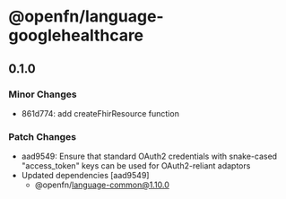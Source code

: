 # @openfn/language-googlehealthcare

## 0.1.0

### Minor Changes

- 861d774: add createFhirResource function

### Patch Changes

- aad9549: Ensure that standard OAuth2 credentials with snake-cased
  "access_token" keys can be used for OAuth2-reliant adaptors
- Updated dependencies [aad9549]
  - @openfn/language-common@1.10.0
